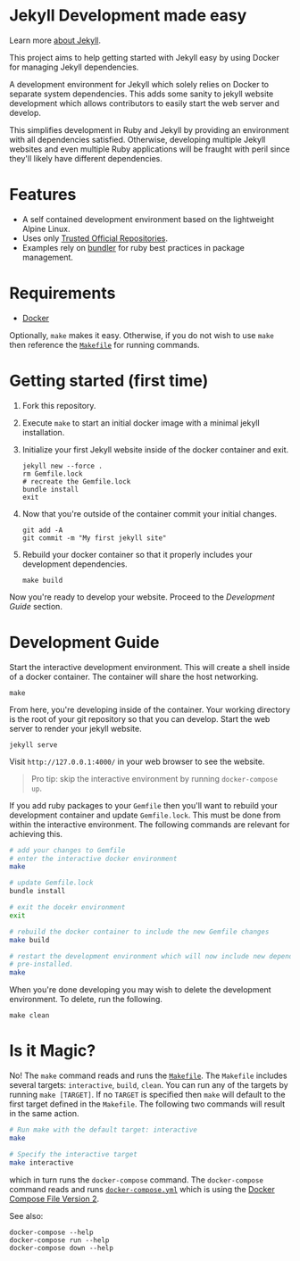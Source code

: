 # Jekyll Development made easy

Learn more [about Jekyll][jekyll].

This project aims to help getting started with Jekyll easy by using Docker for
managing Jekyll dependencies.

A development environment for Jekyll which solely relies on Docker to separate
system dependencies.  This adds some sanity to jekyll website development which
allows contributors to easily start the web server and develop.

This simplifies development in Ruby and Jekyll by providing an environment with
all dependencies satisfied.  Otherwise, developing multiple Jekyll websites and
even multiple Ruby applications will be fraught with peril since they'll likely
have different dependencies.

# Features

- A self contained development environment based on the lightweight Alpine
  Linux.
- Uses only [Trusted Official Repositories][official-repos].
- Examples rely on [bundler][bundler] for ruby best practices in package
  management.

# Requirements

* [Docker][docker]

Optionally, `make` makes it easy.  Otherwise, if you do not wish to use `make`
then reference the [`Makefile`](Makefile) for running commands.

# Getting started (first time)

1. Fork this repository.
2. Execute `make` to start an initial docker image with a minimal jekyll
   installation.
3. Initialize your first Jekyll website inside of the docker container and exit.

   ```
   jekyll new --force .
   rm Gemfile.lock
   # recreate the Gemfile.lock
   bundle install
   exit
   ```

4. Now that you're outside of the container commit your initial changes.

   ```
   git add -A
   git commit -m "My first jekyll site"
   ```

5. Rebuild your docker container so that it properly includes your development
   dependencies.

   ```
   make build
   ```

Now you're ready to develop your website.  Proceed to the _Development Guide_
section.

# Development Guide

Start the interactive development environment.  This will create a shell inside
of a docker container.  The container will share the host networking.

    make

From here, you're developing inside of the container.  Your working directory is
the root of your git repository so that you can develop.  Start the web server
to render your jekyll website.

    jekyll serve

Visit `http://127.0.0.1:4000/` in your web browser to see the website.

> Pro tip: skip the interactive environment by running `docker-compose up`.

If you add ruby packages to your `Gemfile` then you'll want to rebuild your
development container and update `Gemfile.lock`.  This must be done from within
the interactive environment.  The following commands are relevant for achieving
this.

```bash
# add your changes to Gemfile
# enter the interactive docker environment
make

# update Gemfile.lock
bundle install

# exit the docekr environment
exit

# rebuild the docker container to include the new Gemfile changes
make build

# restart the development environment which will now include new dependencies
# pre-installed.
make
```

When you're done developing you may wish to delete the development environment.
To delete, run the following.

    make clean

# Is it Magic?

No!  The `make` command reads and runs the [`Makefile`](Makefile).  The
`Makefile` includes several targets: `interactive`, `build`, `clean`.  You can
run any of the targets by running `make [TARGET]`.  If no `TARGET` is specified
then `make` will default to the first target defined in the `Makefile`.  The
following two commands will result in the same action.

```bash
# Run make with the default target: interactive
make

# Specify the interactive target
make interactive
```

which in turn
runs the `docker-compose` command.  The `docker-compose` command reads and runs
[`docker-compose.yml`](docker-compose.yml) which is using the [Docker Compose
File Version 2][compose-v2].

See also:

    docker-compose --help
    docker-compose run --help
    docker-compose down --help

[bundler]: https://bundler.io/
[compose-v2]: https://docs.docker.com/compose/compose-file/compose-file-v2/
[docker]: https://www.docker.com/community-edition
[jekyll]: https://jekyllrb.com/
[official-repos]: https://docs.docker.com/docker-hub/official_repos/

